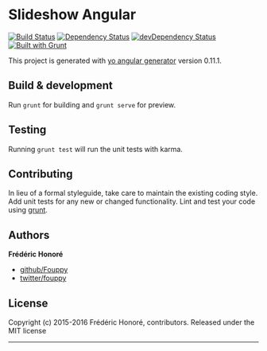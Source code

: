 # Slideshow Angular

[![Build Status](https://secure.travis-ci.org/Fouppy/Slideshow-Angular.png?branch=master)](https://travis-ci.org/Fouppy/Slideshow-Angular)
[![Dependency Status](https://david-dm.org/Fouppy/Slideshow-Angular.svg)](https://david-dm.org/Fouppy/Slideshow-Angular)
[![devDependency Status](https://david-dm.org/Fouppy/Slideshow-Angular/dev-status.svg)](https://david-dm.org/Fouppy/Slideshow-Angular#info=devDependencies)
[![Built with Grunt](https://cdn.gruntjs.com/builtwith.png)](http://gruntjs.com/)

This project is generated with [yo angular generator](https://github.com/yeoman/generator-angular)
version 0.11.1.

## Build & development

Run `grunt` for building and `grunt serve` for preview.

## Testing

Running `grunt test` will run the unit tests with karma.

## Contributing
In lieu of a formal styleguide, take care to maintain the existing coding style. Add unit tests for any new or changed functionality. Lint and test your code using [grunt](http://gruntjs.com/).


## Authors

**Frédéric Honoré**

+ [github/Fouppy](https://github.com/Fouppy)
+ [twitter/fouppy](http://twitter.com/fouppy)


## License
Copyright (c) 2015-2016 Frédéric Honoré, contributors.
Released under the MIT license

***
